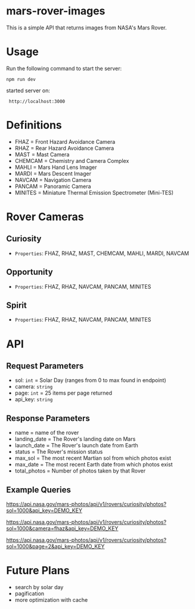 # mars-rover-images
This is a simple API that returns images from NASA's Mars Rover.

# Usage

Run the following command to start the server:

    npm run dev

started server on:

     http://localhost:3000
# Definitions
- FHAZ = Front Hazard Avoidance Camera
- RHAZ = Rear Hazard Avoidance Camera	
- MAST = Mast Camera
- CHEMCAM = Chemistry and Camera Complex	
- MAHLI = Mars Hand Lens Imager
- MARDI = Mars Descent Imager
- NAVCAM = Navigation Camera
- PANCAM = Panoramic Camera
- MINITES = Miniature Thermal Emission Spectrometer (Mini-TES)
# Rover Cameras
## Curiosity
- `Properties`: FHAZ, RHAZ, MAST, CHEMCAM, MAHLI, MARDI, NAVCAM
## Opportunity
- `Properties`: FHAZ, RHAZ, NAVCAM, PANCAM, MINITES
## Spirit
- `Properties`: FHAZ, RHAZ, NAVCAM, PANCAM, MINITES
# API
## Request Parameters
- sol: `int` = Solar Day (ranges from 0 to max found in endpoint)
- camera: `string`
- page: `int` = 25 items per page returned
- api_key: `string`

## Response Parameters
- name = name of the rover
- landing_date = The Rover's landing date on Mars
- launch_date = The Rover's launch date from Earth
- status = The Rover's mission status
- max_sol = The most recent Martian sol from which photos exist
- max_date = The most recent Earth date from which photos exist
- total_photos = Number of photos taken by that Rover
## Example Queries
https://api.nasa.gov/mars-photos/api/v1/rovers/curiosity/photos?sol=1000&api_key=DEMO_KEY

https://api.nasa.gov/mars-photos/api/v1/rovers/curiosity/photos?sol=1000&camera=fhaz&api_key=DEMO_KEY

https://api.nasa.gov/mars-photos/api/v1/rovers/curiosity/photos?sol=1000&page=2&api_key=DEMO_KEY

# Future Plans
- search by solar day
- pagification
- more optimization with cache
